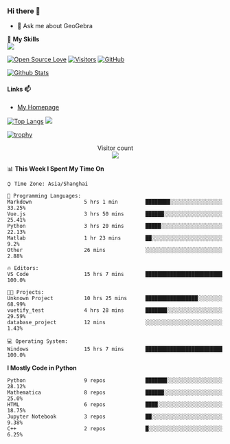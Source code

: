 ### Hi there 👋

<!--
**wuyudi/wuyudi** is a ✨ _special_ ✨ repository because its `README.md` (this file) appears on your GitHub profile.

Here are some ideas to get you started:

- 🔭 I’m currently working on ...
- 🌱 I’m currently learning ...
- 👯 I’m looking to collaborate on ...
- 🤔 I’m looking for help with ...

- 📫 How to reach me: ...
- 😄 Pronouns: ...
- ⚡ Fun fact: ...
-->

- 💬 Ask me about GeoGebra

🌟 **My Skills**  
![](https://img.shields.io/badge/-Python-3e74a2?style=flat-square&logo=Python&logoColor=fff)

[![Open Source Love](https://badges.frapsoft.com/os/v1/open-source.svg?v=103)](https://github.com/wuyudi/)
[![Visitors](https://visitor-badge.glitch.me/badge?page_id=wuyudi.wuyudi)](https://github.com/wuyudi/)
[![GitHub](https://img.shields.io/github/followers/wuyudi.svg?lable=GitHub&style=social)](https://github.com/wuyudi/)

[![Github Stats](https://github-readme-stats.vercel.app/api?username=wuyudi&show_icons=true)](https://github.com/wuyudi/)

#### Links 📫

* [My Homepage](https://wuyudi.github.io/blog/)

[![Top Langs](https://github-readme-stats.vercel.app/api/top-langs/?username=wuyudi&hide=HTML)](https://github.com/wuyudi/github-readme-stats)  ![](https://aster-readme.vercel.app/api/top-langs/?username=wuyudi&exclude_lang=html&layout=compact)

[![trophy](https://github-profile-trophy.vercel.app/?username=wuyudi&theme=onedark)](https://github.com/ryo-ma/github-profile-trophy)

<p align="center"> 
  Visitor count<br>
  <img src="https://profile-counter.glitch.me/wuyudi/count.svg" />
</p>

<!--START_SECTION:waka-->
📊 **This Week I Spent My Time On** 

```text
⌚︎ Time Zone: Asia/Shanghai

💬 Programming Languages: 
Markdown                 5 hrs 1 min         ████████░░░░░░░░░░░░░░░░░   33.25% 
Vue.js                   3 hrs 50 mins       ██████░░░░░░░░░░░░░░░░░░░   25.41% 
Python                   3 hrs 20 mins       █████░░░░░░░░░░░░░░░░░░░░   22.13% 
Matlab                   1 hr 23 mins        ██░░░░░░░░░░░░░░░░░░░░░░░   9.2% 
Other                    26 mins             ░░░░░░░░░░░░░░░░░░░░░░░░░   2.88%

🔥 Editors: 
VS Code                  15 hrs 7 mins       █████████████████████████   100.0%

🐱‍💻 Projects: 
Unknown Project          10 hrs 25 mins      █████████████████░░░░░░░░   68.99% 
vuetify_test             4 hrs 28 mins       ███████░░░░░░░░░░░░░░░░░░   29.59% 
database_project         12 mins             ░░░░░░░░░░░░░░░░░░░░░░░░░   1.43%

💻 Operating System: 
Windows                  15 hrs 7 mins       █████████████████████████   100.0%

```

**I Mostly Code in Python** 

```text
Python                   9 repos             ███████░░░░░░░░░░░░░░░░░░   28.12% 
Mathematica              8 repos             ██████░░░░░░░░░░░░░░░░░░░   25.0% 
HTML                     6 repos             ████░░░░░░░░░░░░░░░░░░░░░   18.75% 
Jupyter Notebook         3 repos             ██░░░░░░░░░░░░░░░░░░░░░░░   9.38% 
C++                      2 repos             █░░░░░░░░░░░░░░░░░░░░░░░░   6.25%

```



<!--END_SECTION:waka-->

